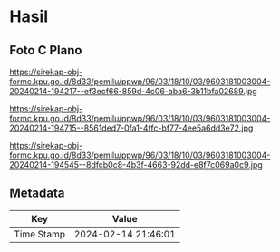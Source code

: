 # Hasil

## Foto C Plano

https://sirekap-obj-formc.kpu.go.id/8d33/pemilu/ppwp/96/03/18/10/03/9603181003004-20240214-194217--ef3ecf66-859d-4c06-aba6-3b11bfa02689.jpg

https://sirekap-obj-formc.kpu.go.id/8d33/pemilu/ppwp/96/03/18/10/03/9603181003004-20240214-194715--8561ded7-0fa1-4ffc-bf77-4ee5a6dd3e72.jpg

https://sirekap-obj-formc.kpu.go.id/8d33/pemilu/ppwp/96/03/18/10/03/9603181003004-20240214-194545--8dfcb0c8-4b3f-4663-92dd-e8f7c069a0c9.jpg


## Metadata

| Key        | Value               |
| ---------- | ------------------- |
| Time Stamp | 2024-02-14 21:46:01 |



